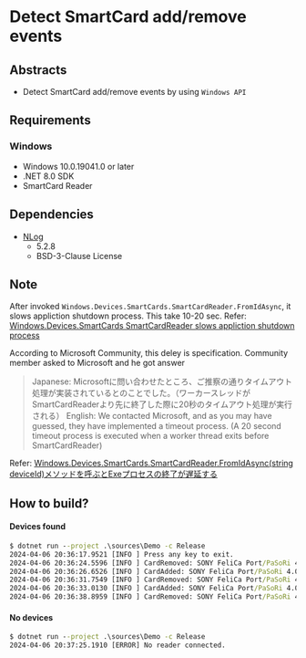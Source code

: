# Detect SmartCard add/remove events

## Abstracts

* Detect SmartCard add/remove events by using `Windows API`

## Requirements

### Windows

* Windows 10.0.19041.0 or later
* .NET 8.0 SDK
* SmartCard Reader

## Dependencies

* [NLog](https://github.com/NLog/NLog)
  * 5.2.8
  * BSD-3-Clause License

## Note

After invoked `Windows.Devices.SmartCards.SmartCardReader.FromIdAsync`, it slows appliction shutdown process.
This take 10-20 sec.
Refer: [Windows.Devices.SmartCards SmartCardReader slows appliction shutdown process](https://stackoverflow.com/questions/77278900/windows-devices-smartcards-smartcardreader-slows-appliction-shutdown-process)

According to Microsoft Community, this deley is specification.
Community member asked to Microsoft and he got answer

> Japanese: Microsoftに問い合わせたところ、ご推察の通りタイムアウト処理が実装されているとのことでした。（ワーカースレッドがSmartCardReaderより先に終了した際に20秒のタイムアウト処理が実行される）
> English:  We contacted Microsoft, and as you may have guessed, they have implemented a timeout process. (A 20 second timeout process is executed when a worker thread exits before SmartCardReader)

Refer: [Windows.Devices.SmartCards.SmartCardReader.FromIdAsync(string deviceId)メソッドを呼ぶとExeプロセスの終了が遅延する](https://learn.microsoft.com/ja-jp/answers/questions/1634385/windows-devices-smartcards-smartcardreader-fromida)

## How to build?

#### Devices found

````bat
$ dotnet run --project .\sources\Demo -c Release
2024-04-06 20:36:17.9521 [INFO ] Press any key to exit. 
2024-04-06 20:36:24.5596 [INFO ] CardRemoved: SONY FeliCa Port/PaSoRi 4.0 0 
2024-04-06 20:36:26.6526 [INFO ] CardAdded: SONY FeliCa Port/PaSoRi 4.0 0 
2024-04-06 20:36:31.7549 [INFO ] CardRemoved: SONY FeliCa Port/PaSoRi 4.0 0 
2024-04-06 20:36:33.0130 [INFO ] CardAdded: SONY FeliCa Port/PaSoRi 4.0 0 
2024-04-06 20:36:38.8959 [INFO ] CardRemoved: SONY FeliCa Port/PaSoRi 4.0 0 
````

#### No devices

````bat
$ dotnet run --project .\sources\Demo -c Release
2024-04-06 20:37:25.1910 [ERROR] No reader connected. 
````
